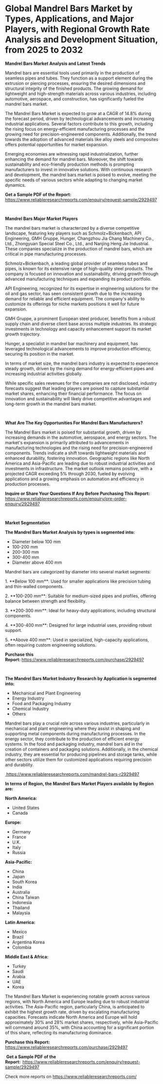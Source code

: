 <p><h1>Global Mandrel Bars Market by Types, Applications, and Major Players, with Regional Growth Rate Analysis and Development Situation, from 2025 to 2032</h1></p><p><strong>Mandrel Bars Market Analysis and Latest Trends</strong></p>
<p><p>Mandrel bars are essential tools used primarily in the production of seamless pipes and tubes. They function as a support element during the extrusion or piercing processes, ensuring the desired dimensions and structural integrity of the finished products. The growing demand for lightweight and high-strength materials across various industries, including automotive, aerospace, and construction, has significantly fueled the mandrel bars market.</p><p>The Mandrel Bars Market is expected to grow at a CAGR of 14.8% during the forecast period, driven by technological advancements and increasing industrial applications. Several factors contribute to this growth, including the rising focus on energy-efficient manufacturing processes and the growing need for precision-engineered components. Additionally, the trend towards the adoption of advanced materials like alloy steels and composites offers potential opportunities for market expansion.</p><p>Emerging economies are witnessing rapid industrialization, further enhancing the demand for mandrel bars. Moreover, the shift towards sustainability and eco-friendly production methods is prompting manufacturers to invest in innovative solutions. With continuous research and development, the mandrel bars market is poised to evolve, meeting the specific needs of various sectors while adapting to changing market dynamics.</p></p>
<p><strong>Get a Sample PDF of the Report:&nbsp;</strong> <a href="https://www.reliableresearchreports.com/enquiry/request-sample/2929497?utm_campaign=2245&utm_medium=2&utm_source=Github&utm_content=ia&utm_term=12032025&utm_id=mandrel-bars">https://www.reliableresearchreports.com/enquiry/request-sample/2929497</a></p>
<p>&nbsp;</p>
<p><strong>Mandrel Bars Major Market Players</strong></p>
<p><p>The mandrel bars market is characterized by a diverse competitive landscape, featuring key players such as Schmolz+Bickenbach, API Engineering, GMH Gruppe, Hunger, Changzhou Jia Chang Machinery Co., Ltd., Zhongyuan Special Steel Co., Ltd., and Nanjing Heng Jie Industrial. These companies specialize in the production of mandrel bars, which are critical in pipe manufacturing processes.</p><p>Schmolz+Bickenbach, a leading global provider of seamless tubes and pipes, is known for its extensive range of high-quality steel products. The company is focused on innovation and sustainability, driving growth through advanced manufacturing techniques and expanding its product portfolio.</p><p>API Engineering, recognized for its expertise in engineering solutions for the oil and gas sector, has seen consistent growth due to the increasing demand for reliable and efficient equipment. The company's ability to customize its offerings for niche markets positions it well for future expansion.</p><p>GMH Gruppe, a prominent European steel producer, benefits from a robust supply chain and diverse client base across multiple industries. Its strategic investments in technology and capacity enhancement support its market growth trajectory. </p><p>Hunger, a specialist in mandrel bar machinery and equipment, has leveraged technological advancements to improve production efficiency, securing its position in the market. </p><p>In terms of market size, the mandrel bars industry is expected to experience steady growth, driven by the rising demand for energy-efficient pipes and increasing industrial activities globally. </p><p>While specific sales revenues for the companies are not disclosed, industry forecasts suggest that leading players are poised to capture substantial market shares, enhancing their financial performance. The focus on innovation and sustainability will likely drive competitive advantages and long-term growth in the mandrel bars market.</p></p>
<p>&nbsp;</p>
<p><strong>What Are The Key Opportunities For Mandrel Bars Manufacturers?</strong></p>
<p><p>The Mandrel Bars market is poised for substantial growth, driven by increasing demands in the automotive, aerospace, and energy sectors. The market's expansion is primarily attributed to advancements in manufacturing technologies and the rising need for precision-engineered components. Trends indicate a shift towards lightweight materials and enhanced durability, fostering innovation. Geographic regions like North America and Asia-Pacific are leading due to robust industrial activities and investments in infrastructure. The market outlook remains positive, with a projected CAGR exceeding 5% through 2030, fueled by evolving applications and a growing emphasis on automation and efficiency in production processes.</p></p>
<p><strong>Inquire or Share Your Questions If Any Before Purchasing This Report:</strong> <a href="https://www.reliableresearchreports.com/enquiry/pre-order-enquiry/2929497?utm_campaign=2245&utm_medium=2&utm_source=Github&utm_content=ia&utm_term=12032025&utm_id=mandrel-bars">https://www.reliableresearchreports.com/enquiry/pre-order-enquiry/2929497</a></p>
<p>&nbsp;</p>
<p><strong>Market Segmentation</strong></p>
<p><strong>The Mandrel Bars Market Analysis by types is segmented into:</strong></p>
<p><ul><li>Diameter below 100 mm</li><li>100-200 mm</li><li>200-300 mm</li><li>300-400 mm</li><li>Diameter above 400 mm</li></ul></p>
<p><p>Mandrel bars are categorized by diameter into several market segments: </p><p>1. **Below 100 mm**: Used for smaller applications like precision tubing and thin-walled components.</p><p>2. **100-200 mm**: Suitable for medium-sized pipes and profiles, offering balance between strength and flexibility.</p><p>3. **200-300 mm**: Ideal for heavy-duty applications, including structural components.</p><p>4. **300-400 mm**: Designed for large industrial uses, providing robust support.</p><p>5. **Above 400 mm**: Used in specialized, high-capacity applications, often requiring custom engineering solutions.</p></p>
<p><strong>Purchase this Report:&nbsp;</strong><a href="https://www.reliableresearchreports.com/purchase/2929497?utm_campaign=2245&utm_medium=2&utm_source=Github&utm_content=ia&utm_term=12032025&utm_id=mandrel-bars">https://www.reliableresearchreports.com/purchase/2929497</a></p>
<p>&nbsp;</p>
<p><strong>The Mandrel Bars Market Industry Research by Application is segmented into:</strong></p>
<p><ul><li>Mechanical and Plant Engineering</li><li>Energy Industry</li><li>Food and Packaging Industry</li><li>Chemical Industry</li><li>Others</li></ul></p>
<p><p>Mandrel bars play a crucial role across various industries, particularly in mechanical and plant engineering where they assist in shaping and supporting metal components during manufacturing processes. In the energy sector, they contribute to the production of efficient energy systems. In the food and packaging industry, mandrel bars aid in the creation of containers and packaging solutions. Additionally, in the chemical industry, they are essential for producing pipelines and storage tanks, while other sectors utilize them for customized applications requiring precision and durability.</p></p>
<p><a href="https://www.reliableresearchreports.com/mandrel-bars-r2929497?utm_campaign=2245&utm_medium=2&utm_source=Github&utm_content=ia&utm_term=12032025&utm_id=mandrel-bars">&nbsp;https://www.reliableresearchreports.com/mandrel-bars-r2929497</a></p>
<p><strong>In terms of Region, the Mandrel Bars Market Players available by Region are:</strong></p>
<p>
    <p> <strong> North America: </strong>
        <ul>
            <li>United States</li>
            <li>Canada</li>
        </ul>
        </p> 
    <p> <strong> Europe: </strong>
        <ul>
            <li>Germany</li>
            <li>France</li>
            <li>U.K.</li>
            <li>Italy</li>
            <li>Russia</li>
        </ul>
        </p> 
    <p> <strong> Asia-Pacific: </strong>
        <ul>
            <li>China</li>
            <li>Japan</li>
            <li>South Korea</li>
            <li>India</li>
            <li>Australia</li>
            <li>China Taiwan</li>
            <li>Indonesia</li>
            <li>Thailand</li>
            <li>Malaysia</li>
        </ul>
        </p> 
    <p> <strong> Latin America: </strong>
        <ul>
            <li>Mexico</li>
            <li>Brazil</li>
            <li>Argentina Korea</li>
            <li>Colombia</li>
        </ul>
        </p> 
    <p> <strong> Middle East & Africa: </strong>
        <ul>
            <li>Turkey</li>
            <li>Saudi</li>
            <li>Arabia</li>
            <li>UAE</li>
            <li>Korea</li>
        </ul>
    </p>
    </p>
<p><p>The Mandrel Bars Market is experiencing notable growth across various regions, with North America and Europe leading due to robust industrial activities. The Asia-Pacific region, particularly China, is anticipated to exhibit the highest growth rate, driven by escalating manufacturing capacities. Forecasts indicate North America and Europe will hold approximately 30% and 28% market shares, respectively, while Asia-Pacific will command around 35%, with China accounting for a significant portion of this share, reflecting its manufacturing dominance.</p></p>
<p><strong>Purchase this Report: </strong><a href="https://www.reliableresearchreports.com/purchase/2929497?utm_campaign=2245&utm_medium=2&utm_source=Github&utm_content=ia&utm_term=12032025&utm_id=mandrel-bars">https://www.reliableresearchreports.com/purchase/2929497</a></p>
<p>&nbsp;<strong>Get a Sample PDF of the Report:&nbsp;&nbsp;</strong><a href="https://www.reliableresearchreports.com/enquiry/request-sample/2929497?utm_campaign=2245&utm_medium=2&utm_source=Github&utm_content=ia&utm_term=12032025&utm_id=mandrel-bars">https://www.reliableresearchreports.com/enquiry/request-sample/2929497</a></p>
<p><strong></strong></p>
<p>Check more reports on <a href="https://www.reliableresearchreports.com/?utm_campaign=2245&utm_medium=2&utm_source=Github&utm_content=ia&utm_term=12032025&utm_id=mandrel-bars">https://www.reliableresearchreports.com/</a></p>